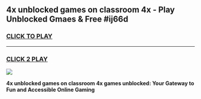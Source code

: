 
## 4x unblocked games on classroom 4x - Play Unblocked Gmaes & Free #ij66d
<h3>
<a href="https://premium.freeplayer.one?title=4x_unblocked_games_on_classroom_4x&ref=03M">CLICK TO PLAY</a></h3>
<hr>

<h3>
<a href="https://premium.freeplayer.one?title=4x_unblocked_games_on_classroom_4x&ref=03M">CLICK 2 PLAY</a>
  
</h3>

<a href="https://premium.freeplayer.one?title=4x_unblocked_games_on_classroom_4x&ref=03M"><img src="https://clearcache.store/games.png"></a>


**4x unblocked games on classroom 4x games unblocked: Your Gateway to Fun and Accessible Online Gaming**
